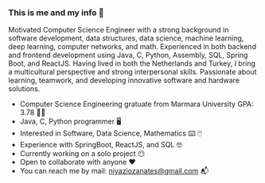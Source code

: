 ### This is me and my info :crossed_fingers:

Motivated Computer Science Engineer with a strong background in software development, data structures, data
science, machine learning, deep learning, computer networks, and math. Experienced in both backend and frontend
development using Java, C, Python, Assembly, SQL, Spring Boot, and ReactJS. Having lived in both the Netherlands
and Turkey, I bring a multicultural perspective and strong interpersonal skills. Passionate about learning, teamwork,
and developing innovative software and hardware solutions.

- Computer Science Engineering gratuate from  Marmara University GPA: 3.78 :student:
- Java, C, Python programmer :desktop_computer:
- Interested in Software, Data Science, Mathematics :keyboard: :computer_mouse:
- Experience with SpringBoot, ReactJS, and SQL 🤓
- Currently working on a solo project :no_mouth:
- Open to collaborate with anyone :hearts:
- You can reach me by mail: niyaziozanates@gmail.com 📬

